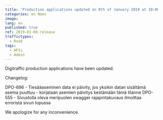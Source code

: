 ```yaml
---
title: 'Production applications updated on 8th of January 2019 at 10:00 AM – 10:20 AM (EET)'
categories: en News
image:
lang: en
published: true
ref: 2019-01-08-release
traffictypes:
  - Road
tags:
  - APIs
  - Admin
---
```


Digitraffic production applications have been updated.

Changelog:

DPO-696 - Tiesääaseminen data ei päivity, jos yksikin datan sisältämä asema puuttuu - korjataan asemien päivitys kestämään tämä tilanne
DPO-555 - Sivustolla oleva meripuolen swagger rajapintakuvaus ilmoittaa errorista sivun lopussa

We apologize for any inconvenience.
